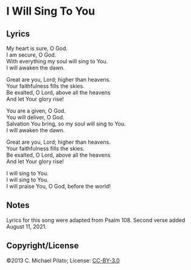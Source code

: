 # I Will Sing To You

## Lyrics

My heart is sure, O God.  
I am secure, O God.  
With everything my soul will sing to You.  
I will awaken the dawn.  
    
Great are you, Lord; higher than heavens.  
Your faithfulness fills the skies.  
Be exalted, O Lord, above all the heavens  
And let Your glory rise!  

You are a given, O God.  
You will deliver, O God.  
Salvation You bring, so my soul will sing to You.  
I will awaken the dawn.  

Great are you, Lord; higher than heavens.  
Your faithfulness fills the skies.  
Be exalted, O Lord, above all the heavens  
And let Your glory rise!  

I will sing to You.  
I will sing to You.  
I will praise You, O God, before the world!  

## Notes

Lyrics for this song were adapted from Psalm 108.  Second verse added
August 11, 2021.

## Copyright/License

©2013 C. Michael Pilato; License: [CC-BY-3.0](https://creativecommons.org/licenses/by/3.0/)
